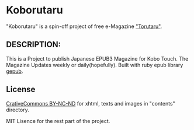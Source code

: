 Koborutaru
==========

"Koborutaru" is a spin-off project of free e-Magazine ["Torutaru"](http://facebook.com/torutaru).

## DESCRIPTION:

This is a Project to publish Japanese EPUB3 Magazine for Kobo Touch. The Magazine Updates weekly or daily(hopefully). 
Built with ruby epub library [gepub](http://github.com/skoji/gepub).

## License

[CrativeCommons BY-NC-ND](http://creativecommons.org/licenses/by-nc-nd/2.5/) for xhtml, texts and images in "contents" directory.

MIT Lisence for the rest part of the project.

